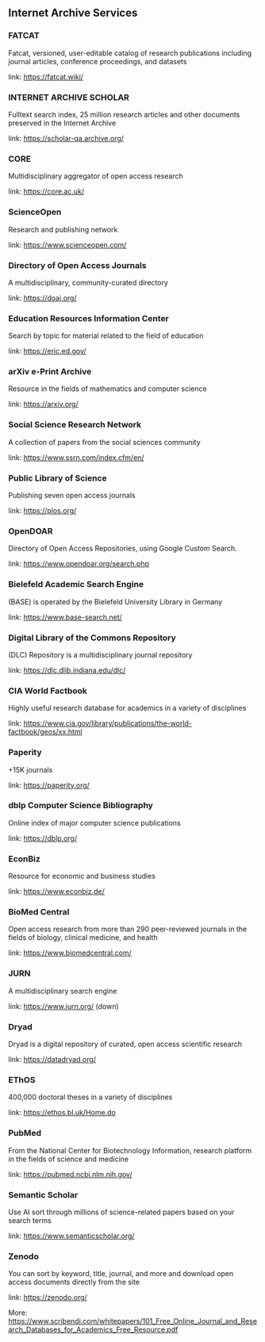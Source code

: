 ## Internet Archive Services

### FATCAT

Fatcat, versioned, user-editable catalog of research publications including journal articles, conference proceedings, and datasets

link: https://fatcat.wiki/

### INTERNET ARCHIVE SCHOLAR

Fulltext search index, 25 million research articles and other documents preserved in the Internet Archive

link: https://scholar-qa.archive.org/

### CORE

Multidisciplinary aggregator of open access research

link: https://core.ac.uk/

### ScienceOpen

Research and publishing network

link: https://www.scienceopen.com/

### Directory of Open Access Journals

A multidisciplinary, community-curated directory

link: https://doaj.org/

### Education Resources Information Center

Search by topic for material related to the field of education

link: https://eric.ed.gov/

### arXiv e-Print Archive

Resource in the fields of mathematics and computer science

link: https://arxiv.org/

### Social Science Research Network

A collection of papers from the social sciences community

link: https://www.ssrn.com/index.cfm/en/

### Public Library of Science

Publishing seven open access journals

link: https://plos.org/

### OpenDOAR

 Directory of Open Access Repositories, using Google Custom Search.
 
link: https://www.opendoar.org/search.php

### Bielefeld Academic Search Engine

(BASE) is operated by the Bielefeld University Library in Germany

link: https://www.base-search.net/

### Digital Library of the Commons Repository

(DLC) Repository is a multidisciplinary journal repository

link: https://dlc.dlib.indiana.edu/dlc/

### CIA World Factbook

Highly useful research database for academics in a variety of disciplines

link: https://www.cia.gov/library/publications/the-world-factbook/geos/xx.html

### Paperity

+15K journals

link: https://paperity.org/

### dblp Computer Science Bibliography

Online index of major computer science publications

link: https://dblp.org/

### EconBiz

Resource for economic and business studies

link: https://www.econbiz.de/

### BioMed Central

Open access research from more than 290 peer-reviewed journals in the fields of biology, clinical medicine, and health

link: https://www.biomedcentral.com/

### JURN

A multidisciplinary search engine

link: https://www.jurn.org/  (down)

### Dryad

Dryad is a digital repository of curated, open access scientific research

link: https://datadryad.org/

### EThOS

400,000 doctoral theses in a variety of disciplines

link: https://ethos.bl.uk/Home.do

### PubMed

From the National Center for Biotechnology Information, research platform in the fields of science and medicine

link: https://pubmed.ncbi.nlm.nih.gov/

### Semantic Scholar

Use AI sort through millions of science-related papers based on your search terms

link: https://www.semanticscholar.org/

### Zenodo

You can sort by keyword, title, journal, and more and download open access documents directly from the site

link: https://zenodo.org/




More: https://www.scribendi.com/whitepapers/101_Free_Online_Journal_and_Research_Databases_for_Academics_Free_Resource.pdf 

